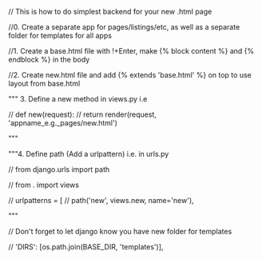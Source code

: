 
// This is how to do simplest backend for your new .html page

//0. Create a separate app for pages/listings/etc, as well as a separate folder for templates for all apps

//1. Create a base.html file with !+Enter, make {% block content %} and {% endblock %} in the body

//2. Create new.html file and add {% extends 'base.html' %} on top to use layout from base.html

""" 3. Define a new method in views.py i.e 

// def new(request):
//  return render(request, 'appname_e.g._pages/new.html')

"""

"""4. Define path (Add a urlpattern) i.e. in urls.py


// from django.urls import path

// from . import views

// urlpatterns = [
//  path('new', views.new, name='new'),


"""

// Don't forget to let django know you have new folder for templates

// 'DIRS': [os.path.join(BASE_DIR, 'templates')],
        